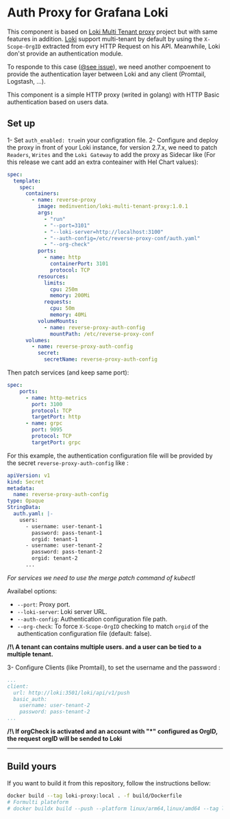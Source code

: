 # Auth Proxy for Grafana Loki

This component is based on [Loki Multi Tenant proxy](https://github.com/k8spin/loki-multi-tenant-proxy) project but with same features in addition. 
[Loki](https://github.com/grafana/loki) support multi-tenant by default by using the `X-Scope-OrgID` extracted from evry HTTP Request on his API. Meanwhile, Loki don'st provide an authentication module.

To responde to this case ([@see issue](https://github.com/grafana/loki/issues/701)), we need another compoenent to provide the authentication layer between Loki and any client (Promtail, Logstash, ...).

This component is a simple HTTP proxy (writed in golang) with HTTP Basic authentication based on users data.

## Set up

1- Set `auth_enabled: true`in your configration file.
2- Configure and deploy the proxy in front of your Loki instance, for version 2.7.x, we need to patch `Readers`, `Writes` and the `Loki Gateway` to add the proxy as Sidecar like (For this release we cant add an extra conteainer with Hel Chart values):
```yaml
spec:
  template:
    spec:
      containers:
        - name: reverse-proxy
          image: medinvention/loki-multi-tenant-proxy:1.0.1
          args:
            - "run"
            - "--port=3101"
            - "--loki-server=http://localhost:3100"
            - "--auth-config=/etc/reverse-proxy-conf/auth.yaml"
            - "--org-check"
          ports:
            - name: http
              containerPort: 3101
              protocol: TCP
          resources:
            limits:
              cpu: 250m
              memory: 200Mi
            requests:
              cpu: 50m
              memory: 40Mi
          volumeMounts:
            - name: reverse-proxy-auth-config
              mountPath: /etc/reverse-proxy-conf
      volumes:
        - name: reverse-proxy-auth-config
          secret:
            secretName: reverse-proxy-auth-config
```

Then patch services (and keep same port):
```yaml
spec:
    ports:
      - name: http-metrics
        port: 3100
        protocol: TCP
        targetPort: http
      - name: grpc
        port: 9095
        protocol: TCP
        targetPort: grpc
```

For this example, the authentication configuration file will be provided by the secret `reverse-proxy-auth-config` like :
```yaml
apiVersion: v1
kind: Secret
metadata:
  name: reverse-proxy-auth-config
type: Opaque
StringData:
  auth.yaml: |-
    users:
      - username: user-tenant-1
        password: pass-tenant-1
        orgid: tenant-1
      - username: user-tenant-2
        password: pass-tenant-2
        orgid: tenant-2
      ...
```

*For services we need to use the merge patch command of kubectl*

Availabel options:
- `--port`: Proxy port.
- `--loki-server`: Loki server URL.
- `--auth-config`: Authentication configuration file path.
- `--org-check`: To force `X-Scope-OrgID` checking to match `orgid` of the authentication configuration file (default: false).

**/!\ A tenant can contains multiple users. and a user can be tied to a multiple tenant.**

3- Configure Clients (like Promtail), to set the username and the password :
```yaml
...
client:
  url: http://loki:3501/loki/api/v1/push
  basic_auth:
    username: user-tenant-2
    password: pass-tenant-2
...
```

**/!\ If orgCheck is activated and an account with "*" configured as OrgID, the request orgID will be sended to Loki**

---

## Build yours

If you want to build it from this repository, follow the instructions bellow:

```bash
docker build --tag loki-proxy:local . -f build/Dockerfile
# Formulti plateform 
# docker buildx build --push --platform linux/arm64,linux/amd64 --tag loki-proxy:local . -f build/Dockerfile
```

